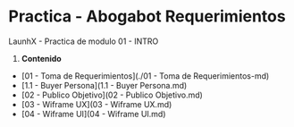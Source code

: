 # Practica - Abogabot Requerimientos

LaunhX - Practica de modulo 01 - INTRO

1. **Contenido**
  - [01 - Toma de Requerimientos](./01 - Toma de Requerimientos-md)
  - [1.1 - Buyer Persona](1.1 - Buyer Persona.md)
  - [02 - Publico Objetivo](02 - Publico Objetivo.md)
  - [03 - Wiframe UX](03 - Wiframe UX.md)
  - [04 - Wiframe UI](04 - Wiframe UI.md)

